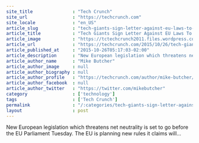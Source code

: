 ```yaml
---
site_title               : "Tech Crunch"
site_url                 : "https://techcrunch.com"
site_locale              : "en_US"
article_slug             : "tech-giants-sign-letter-against-eu-laws-to-hand-huge-new-powers-to-isps"
article_title            : "Tech Giants Sign Letter Against EU Laws To Hand Huge New Powers To ISPs"
article_image            : "https://tctechcrunch2011.files.wordpress.com/2015/10/6755068753_df8fc7a41d_o-compressor.jpg?w=764&h=400&crop=1"
article_url              : "https://techcrunch.com/2015/10/26/tech-giants-sign-letter-against-eu-laws-to-hand-huge-new-powers-to-isps/"
article_published_at     : "2015-10-26T05:17:03-02:00"
article_description      : "New European legislation which threatens net neutrality is set to go before the EU Parliament Tuesday. The EU is planning new rules it claims will..."
article_author_name      : "Mike Butcher"
article_author_image     : null
article_author_biography : null
article_author_profile   : "https://techcrunch.com/author/mike-butcher/"
article_author_facebook  : null
article_author_twitter   : "https://twitter.com/mikebutcher"
category                 : ['technology']
tags                     : ['Tech Crunch']
permalink                : "/:categories/tech-giants-sign-letter-against-eu-laws-to-hand-huge-new-powers-to-isps/"
layout                   : post
---
```


New European legislation which threatens net neutrality is set to go before the EU Parliament Tuesday. The EU is planning new rules it claims will...
